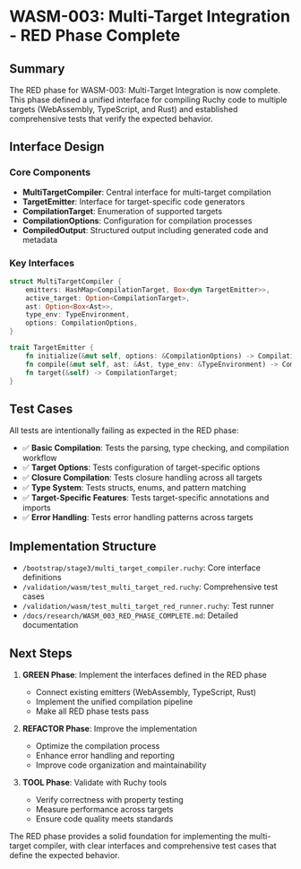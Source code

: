 # WASM-003: Multi-Target Integration - RED Phase Complete

## Summary
The RED phase for WASM-003: Multi-Target Integration is now complete. This phase defined a unified interface for compiling Ruchy code to multiple targets (WebAssembly, TypeScript, and Rust) and established comprehensive tests that verify the expected behavior.

## Interface Design

### Core Components
- **MultiTargetCompiler**: Central interface for multi-target compilation
- **TargetEmitter**: Interface for target-specific code generators
- **CompilationTarget**: Enumeration of supported targets
- **CompilationOptions**: Configuration for compilation processes
- **CompiledOutput**: Structured output including generated code and metadata

### Key Interfaces
```rust
struct MultiTargetCompiler {
    emitters: HashMap<CompilationTarget, Box<dyn TargetEmitter>>,
    active_target: Option<CompilationTarget>,
    ast: Option<Box<Ast>>,
    type_env: TypeEnvironment,
    options: CompilationOptions,
}

trait TargetEmitter {
    fn initialize(&mut self, options: &CompilationOptions) -> CompilationResult<()>;
    fn compile(&mut self, ast: &Ast, type_env: &TypeEnvironment) -> CompilationResult<CompiledOutput>;
    fn target(&self) -> CompilationTarget;
}
```

## Test Cases
All tests are intentionally failing as expected in the RED phase:

- ✅ **Basic Compilation**: Tests the parsing, type checking, and compilation workflow
- ✅ **Target Options**: Tests configuration of target-specific options
- ✅ **Closure Compilation**: Tests closure handling across all targets
- ✅ **Type System**: Tests structs, enums, and pattern matching
- ✅ **Target-Specific Features**: Tests target-specific annotations and imports
- ✅ **Error Handling**: Tests error handling patterns across targets

## Implementation Structure
- `/bootstrap/stage3/multi_target_compiler.ruchy`: Core interface definitions
- `/validation/wasm/test_multi_target_red.ruchy`: Comprehensive test cases
- `/validation/wasm/test_multi_target_red_runner.ruchy`: Test runner
- `/docs/research/WASM_003_RED_PHASE_COMPLETE.md`: Detailed documentation

## Next Steps
1. **GREEN Phase**: Implement the interfaces defined in the RED phase
   - Connect existing emitters (WebAssembly, TypeScript, Rust)
   - Implement the unified compilation pipeline
   - Make all RED phase tests pass

2. **REFACTOR Phase**: Improve the implementation
   - Optimize the compilation process
   - Enhance error handling and reporting
   - Improve code organization and maintainability

3. **TOOL Phase**: Validate with Ruchy tools
   - Verify correctness with property testing
   - Measure performance across targets
   - Ensure code quality meets standards

The RED phase provides a solid foundation for implementing the multi-target compiler, with clear interfaces and comprehensive test cases that define the expected behavior.